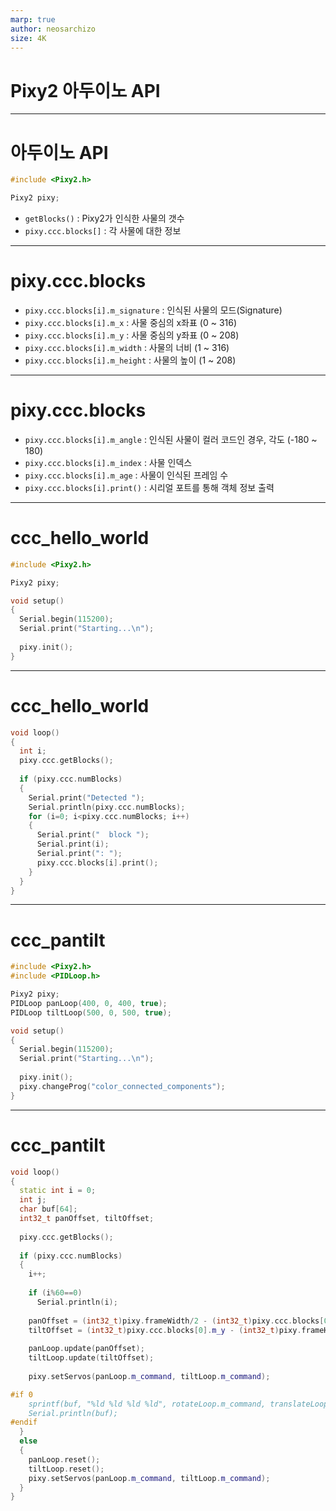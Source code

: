 ```yaml
---
marp: true
author: neosarchizo
size: 4K
---
```


# Pixy2 아두이노 API

---

# 아두이노 API

```cpp
#include <Pixy2.h>

Pixy2 pixy;
```

- `getBlocks()` : Pixy2가 인식한 사물의 갯수
- `pixy.ccc.blocks[]` : 각 사물에 대한 정보

---

# pixy.ccc.blocks

- `pixy.ccc.blocks[i].m_signature` : 인식된 사물의 모드(Signature)
- `pixy.ccc.blocks[i].m_x` : 사물 중심의 x좌표 (0 ~ 316)
- `pixy.ccc.blocks[i].m_y` : 사물 중심의 y좌표 (0 ~ 208)
- `pixy.ccc.blocks[i].m_width` : 사물의 너비 (1 ~ 316)
- `pixy.ccc.blocks[i].m_height` : 사물의 높이 (1 ~ 208)

---

# pixy.ccc.blocks

- `pixy.ccc.blocks[i].m_angle` : 인식된 사물이 컬러 코드인 경우, 각도 (-180 ~ 180)
- `pixy.ccc.blocks[i].m_index` : 사물 인덱스
- `pixy.ccc.blocks[i].m_age` : 사물이 인식된 프레임 수
- `pixy.ccc.blocks[i].print()` : 시리얼 포트를 통해 객체 정보 출력

---

# ccc_hello_world

```cpp
#include <Pixy2.h>

Pixy2 pixy;

void setup()
{
  Serial.begin(115200);
  Serial.print("Starting...\n");
  
  pixy.init();
}
```

---
# ccc_hello_world

```cpp
void loop()
{ 
  int i; 
  pixy.ccc.getBlocks();
  
  if (pixy.ccc.numBlocks)
  {
    Serial.print("Detected ");
    Serial.println(pixy.ccc.numBlocks);
    for (i=0; i<pixy.ccc.numBlocks; i++)
    {
      Serial.print("  block ");
      Serial.print(i);
      Serial.print(": ");
      pixy.ccc.blocks[i].print();
    }
  }  
}
```

---
# ccc_pantilt

```cpp
#include <Pixy2.h>
#include <PIDLoop.h>

Pixy2 pixy;
PIDLoop panLoop(400, 0, 400, true);
PIDLoop tiltLoop(500, 0, 500, true);

void setup()
{
  Serial.begin(115200);
  Serial.print("Starting...\n");
 
  pixy.init();
  pixy.changeProg("color_connected_components");
}
```

---
# ccc_pantilt

```cpp
void loop()
{  
  static int i = 0;
  int j;
  char buf[64]; 
  int32_t panOffset, tiltOffset;
  
  pixy.ccc.getBlocks();
  
  if (pixy.ccc.numBlocks)
  {        
    i++;
    
    if (i%60==0)
      Serial.println(i);   
    
    panOffset = (int32_t)pixy.frameWidth/2 - (int32_t)pixy.ccc.blocks[0].m_x;
    tiltOffset = (int32_t)pixy.ccc.blocks[0].m_y - (int32_t)pixy.frameHeight/2;  
  
    panLoop.update(panOffset);
    tiltLoop.update(tiltOffset);
  
    pixy.setServos(panLoop.m_command, tiltLoop.m_command);

#if 0
    sprintf(buf, "%ld %ld %ld %ld", rotateLoop.m_command, translateLoop.m_command, left, right);
    Serial.println(buf);   
#endif
  }  
  else
  {
    panLoop.reset();
    tiltLoop.reset();
    pixy.setServos(panLoop.m_command, tiltLoop.m_command);
  }
}
```